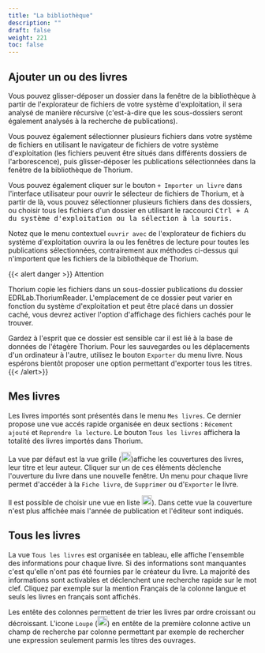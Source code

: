 ```yaml
---
title: "La bibliothèque"
description: ""
draft: false
weight: 221
toc: false
---
```


## Ajouter un ou des livres 

Vous pouvez glisser-déposer un dossier dans la fenêtre de la bibliothèque à partir de l'explorateur de fichiers de votre système d'exploitation, il sera analysé de manière récursive (c'est-à-dire que les sous-dossiers seront également analysés à la recherche de publications). 

Vous pouvez également sélectionner plusieurs fichiers dans votre système de fichiers en utilisant le navigateur de fichiers de votre système d'exploitation (les fichiers peuvent être situés dans différents dossiers de l'arborescence), puis glisser-déposer les publications sélectionnées dans la fenêtre de la bibliothèque de Thorium.

Vous pouvez également cliquer sur le bouton `+ Importer un livre` dans l'interface utilisateur pour ouvrir le sélecteur de fichiers de Thorium, et à partir de là, vous pouvez sélectionner plusieurs fichiers dans des dossiers, ou choisir tous les fichiers d'un dossier en utilisant le raccourci <kbd>Ctrl<kbd> + <kbd>A<kbd> du système d'exploitation ou la sélection à la souris.

Notez que le menu contextuel `ouvrir avec` de l'explorateur de fichiers du système d'exploitation ouvrira la ou les fenêtres de lecture pour toutes les publications sélectionnées, contrairement aux méthodes ci-dessus qui n'importent que les fichiers de la bibliothèque de Thorium.

{{< alert danger >}}
Attention

Thorium copie les fichiers dans un sous-dossier publications du dossier EDRLab.ThoriumReader. L'emplacement de ce dossier peut varier en fonction du système d'exploitation et peut être placé dans un dossier caché, vous devrez activer l'option d'affichage des fichiers cachés pour le trouver. 

Gardez à l'esprit que ce dossier est sensible car il est lié à la base de données de l'étagère Thorium. Pour les sauvegardes ou les déplacements d'un ordinateur à l'autre, utilisez le bouton `Exporter` du menu livre. Nous espérons bientôt proposer une option permettant d'exporter tous les titres.
{{< /alert>}}
## Mes livres

Les livres importés sont présentés dans le menu `Mes livres`. 
Ce dernier propose une vue accés rapide organisée en deux sections : 
`Récement ajouté` et `Reprendre la lecture`. Le bouton `Tous les livres` 
affichera la totalité des livres importés dans Thorium.

La vue par défaut est la vue grille (<img class="icons" src="/images/icons/baseline-view_module-24px.svg" alt="Icon grid" width="20px">)affiche les couvertures des livres, leur titre et leur auteur. 
Cliquer sur un de ces éléments déclenche l'ouverture du livre dans une nouvelle 
fenêtre. Un menu pour chaque livre permet d'accéder à la `Fiche livre`, de 
`Supprimer` ou d'`Exporter` le livre.

Il est possible de choisir une vue en liste 
<img class="icons" src="/images/icons/baseline-view_list-24px.svg" alt="Icon list" width="20px">).
Dans cette vue la 
couverture n'est plus affichée mais l'année de publication et l'éditeur sont indiqués.

## Tous les livres

La vue ``Tous les livres`` est organisée en tableau, elle affiche l'ensemble des 
informations pour chaque livre. Si des informations sont manquantes c'est 
qu'elle n'ont pas été fournies par le créateur du livre. La majorité des 
informations sont activables et déclenchent une recherche rapide sur le mot clef. 
Cliquez par exemple sur la mention Français de la colonne langue et seuls les 
livres en français sont affichés.

Les entête des colonnes permettent de trier les livres par ordre croissant ou 
décroissant. L'icone `Loupe` 
(<img class="icons" src="/images/icons/magnifying_glass.svg" alt="" width="20px">) 
en entête de la première colonne active un champ de recherche par colonne 
permettant par exemple de rechercher une expression seulement parmis les titres 
des ouvrages. 
